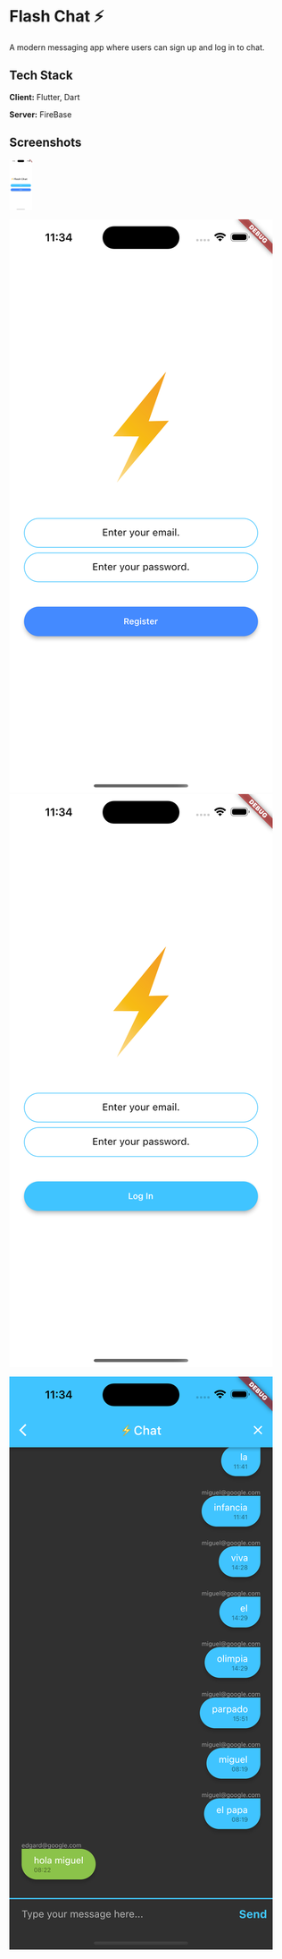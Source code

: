 # Flash Chat ⚡️

A modern messaging app where users can sign up and log in to chat.

## Tech Stack

**Client:** Flutter, Dart

**Server:** FireBase

## Screenshots

<img src="images/home.png" alt="Home" height=90>

![Registration](images/registration.png)
![Login](images/login.png)

![Chat](images/chat.png)
